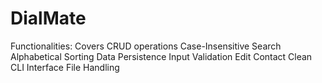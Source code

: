# DialMate
Functionalities:
Covers CRUD operations
Case-Insensitive Search
Alphabetical Sorting
Data Persistence
Input Validation
Edit Contact
Clean CLI Interface
File Handling
